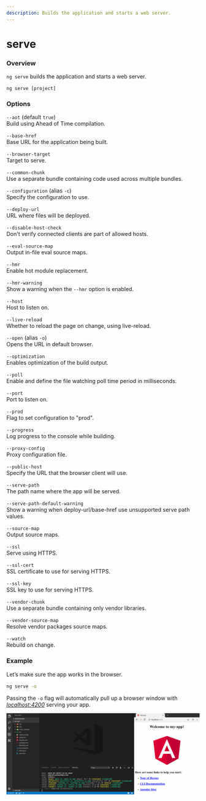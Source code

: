 ```yaml
---
description: Builds the application and starts a web server.
---
```


# serve

### Overview

`ng serve` builds the application and starts a web server.

```text
ng serve [project]
```

### Options

`--aot` \(default `true`\)  
Build using Ahead of Time compilation.

`--base-href`   
Base URL for the application being built. 

`--browser-target`   
Target to serve. 

`--common-chunk`   
Use a separate bundle containing code used across multiple bundles. 

`--configuration` \(alias `-c`\)   
Specify the configuration to use. 

`--deploy-url`   
URL where files will be deployed. 

`--disable-host-check`   
Don't verify connected clients are part of allowed hosts. 

`--eval-source-map`   
Output in-file eval source maps. 

`--hmr`   
Enable hot module replacement. 

`--hmr-warning`   
Show a warning when the `--hmr` option is enabled. 

`--host`   
Host to listen on. 

`--live-reload`   
Whether to reload the page on change, using live-reload. 

`--open` \(alias `-o`\)   
Opens the URL in default browser. 

`--optimization`   
Enables optimization of the build output. 

`--poll`   
Enable and define the file watching poll time period in milliseconds.

`--port`   
Port to listen on.

`--prod`   
Flag to set configuration to "prod".

`--progress`   
Log progress to the console while building.

`--proxy-config`   
Proxy configuration file.

`--public-host`   
Specify the URL that the browser client will use.

`--serve-path`   
The path name where the app will be served.

`--serve-path-default-warning`   
Show a warning when deploy-url/base-href use unsupported serve path values.

`--source-map`   
Output source maps.

`--ssl`   
Serve using HTTPS.

`--ssl-cert`   
SSL certificate to use for serving HTTPS.

`--ssl-key`   
SSL key to use for serving HTTPS.

`--vendor-chunk`   
Use a separate bundle containing only vendor libraries.

`--vendor-source-map`   
Resolve vendor packages source maps.

`--watch`   
Rebuild on change.

### Example

Let’s make sure the app works in the browser.

```bash
ng serve -o
```

Passing the `-o` flag will automatically pull up a browser window with [_localhost:4200_](http://localhost:4200) serving your app.

![](../.gitbook/assets/ng-serve-my-app.png)

